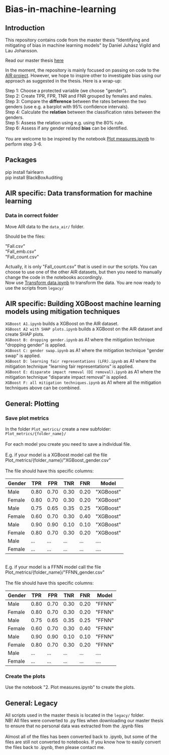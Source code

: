 # Bias-in-machine-learning

## Introduction

This repository contains code from the master thesis "Identifying and mitigating of bias in machine learning models" by Daniel Juhász Vigild and Lau Johansson.

Read our master thesis [here](https://github.com/LauJohansson/Bias-in-machine-learning/blob/main/Evaluation_of_bias_in_ML_algorithms_v31082021.pdf) <br />

In the moment, the repository is mainly focused on passing on code to the [AIR project](https://projekter.au.dk/air/). However, we hope to inspire other to investigate bias using our approach as suggested in the thesis. Here is a wrap-up:

Step 1: Choose a protected variable (we choose "gender").<br>
Step 2: Create TPR, FPR, TNR and FNR grouped by females and males.<br>
Step 3: Compare the **difference** between the rates between the two genders (use e.g. a barplot with 95% confidence intervals).<br>
Step 4: Calculate the **relation** between the classification rates between the genders.<br>
Step 5: Assess the relation using e.g. using the 80% rule. <br>
Step 6: Assess if any gender related **bias** can be identified.<br>
<br>
You are welcome to be inspired by the notebook [Plot measures.ipynb](https://github.com/LauJohansson/Bias-in-machine-learning/blob/main/Plot%20measures.ipynb) to perform step 3-6. 

## Packages

pip install fairlearn<br>
pip install BlackBoxAuditing<br>


## AIR specific: Data transformation for machine learning


### Data in correct folder
Move AIR data to the `data_air/` folder.

Should be the files:

"Fall.csv"<br>
"Fall_emb.csv"<br>
"Fall_count.csv"<br>

Actually, it is only "Fall_count.csv" that is used in our the scripts. You can choose to use one of the other AIR datasets, but then you need to manually change the code in the notebooks accordingly. 
<br>
Now use [Transform data.ipynb](https://github.com/LauJohansson/Bias-in-machine-learning/blob/main/Transform%20data.ipynb) to transform the data. You are now ready to use the scripts from `legacy/`


## AIR specific: Building XGBoost machine learning models using mitigation techniques
`XGBoost A1.ipynb` builds a XGBoost on the AIR dataset.<br>
`XGBoost A2 with SHAP plots.ipynb` builds a XGBoost on the AIR dataset and create SHAP plots.<br>
`XGBoost B: dropping gender.ipynb` as A1 where the mitigation technique "dropping gender" is applied.<br>
`XGBoost C: gender swap.ipynb` as A1 where the mitigation technique "gender swap" is applied.<br>
`XGBoost D: learning fair representations (LFR).ipynb` as A1 where the mitigation technique "learning fair representations" is applied.<br>
`XGBoost E: disparate impact removal (DI removal).ipynb` as A1 where the mitigation technique "disparate impact removal" is applied.<br>
`XGBoost F: all mitigation techniques.ipynb` as A1 where all the mitigation techniques above can be combined. <br>


## General: Plotting 

### Save plot metrics

In the folder `Plot_metrics/` create a new subfolder: `Plot_metrics/{folder_name}/`<br>
<br>
For each model you create you need to save a individual file.<br>
<br>
E.g. if your model is a XGBoost model call the file Plot_metrics/{folder_name}/"XGBoost_gender.csv"<br>
<br>
The file should have this specific columns:

| Gender | TPR | FPR | TNR | FNR | Model     |
|--------|-----|-----|-----|-----|-----------|
| Male   | 0.80 | 0.70 | 0.30 | 0.20 | "XGBoost" |
| Female | 0.80 | 0.70 | 0.30 | 0.20 | "XGBoost" |
| Male   | 0.75 | 0.65 | 0.35 | 0.25 | "XGBoost" |
| Female | 0.60 | 0.70 | 0.30 | 0.40 | "XGBoost" |
| Male   | 0.90 | 0.90 | 0.10 | 0.10 | "XGBoost" |
| Female | 0.80 | 0.70 | 0.30 | 0.20 | "XGBoost" |
| Male   | ...  | ...  | ...  | ...  | ....   |
| Female | ...  | ...  | ...  | ...  | ....   |
<br>
E.g. if your model is a FFNN model call the file Plot_metrics/{folder_name}/"FFNN_gender.csv"<br>
<br>
The file should have this specific columns:<br>

| Gender | TPR | FPR | TNR | FNR | Model     |
|--------|-----|-----|-----|-----|-----------|
| Male   | 0.80 | 0.70 | 0.30 | 0.20 | "FFNN" |
| Female | 0.80 | 0.70 | 0.30 | 0.20 | "FFNN" |
| Male   | 0.75 | 0.65 | 0.35 | 0.25 | "FFNN" |
| Female | 0.60 | 0.70 | 0.30 | 0.40 | "FFNN" |
| Male   | 0.90 | 0.90 | 0.10 | 0.10 | "FFNN" |
| Female | 0.80 | 0.70 | 0.30 | 0.20 | "FFNN" |
| Male   | ...  | ...  | ...  | ...  | ....   |
| Female | ...  | ...  | ...  | ...  | ....   |



### Create the plots
Use the notebook "2. Plot measures.ipynb" to create the plots. 


## General: Legacy
All scripts used in the master thesis is located in the `legacy/` folder.<br>
NB! All files were converted to .py files when downloading our master thesis to ensure that no personal data was extracted from the .ipynb files<br>
<br>
Almost all of the files has been converted back to .ipynb, but some of the files are still not converted to notebooks. If you know how to easily convert the files back to .ipynb, then please contact me. 






